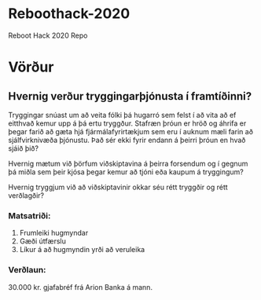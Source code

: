 # Reboothack-2020
Reboot Hack 2020 Repo

# Vörður
## Hvernig verður tryggingarþjónusta í framtíðinni?
Tryggingar snúast um að veita fólki þá hugarró sem felst í að vita að ef eitthvað kemur upp á þá ertu tryggður. Stafræn þróun er hröð og áhrifa er þegar farið að gæta hjá fjármálafyrirtækjum sem eru í auknum mæli farin að sjálfvirknivæða þjónustu. Það sér ekki fyrir endann á þeirri þróun en hvað sjáið þið?

Hvernig mætum við þörfum viðskiptavina á þeirra forsendum og í gegnum þá miðla sem þeir kjósa þegar kemur að tjóni eða kaupum á tryggingum?

Hvernig tryggjum við að viðskiptavinir okkar séu rétt tryggðir og rétt verðlagðir?

### Matsatriði:
1. Frumleiki hugmyndar
2. Gæði útfærslu
3. Líkur á að hugmyndin yrði að veruleika

### Verðlaun:
30.000 kr. gjafabréf frá Arion Banka á mann.
